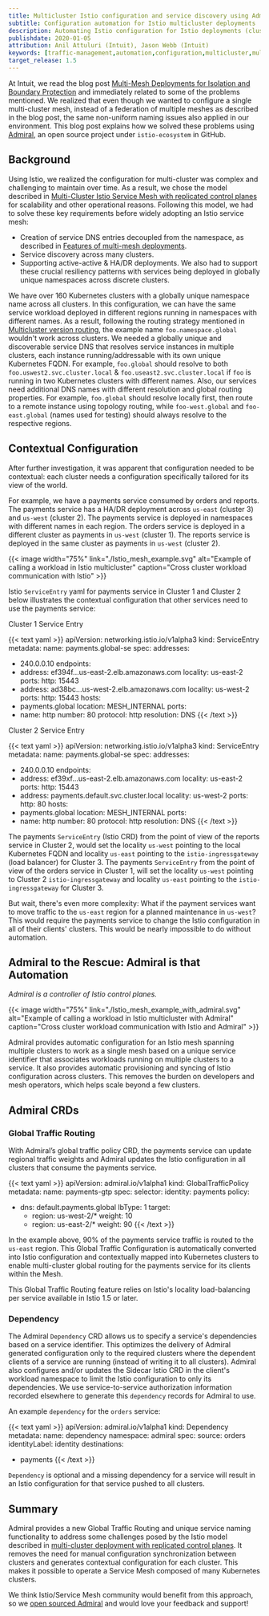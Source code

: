 ```yaml
---
title: Multicluster Istio configuration and service discovery using Admiral
subtitle: Configuration automation for Istio multicluster deployments
description: Automating Istio configuration for Istio deployments (clusters) that work as a single mesh.
publishdate: 2020-01-05
attribution: Anil Attuluri (Intuit), Jason Webb (Intuit)
keywords: [traffic-management,automation,configuration,multicluster,multi-mesh,gateway,federated,globalidentifer]
target_release: 1.5
---
```

<!-- markdownlint-disable-file MD007 -->

At Intuit, we read the blog post [Multi-Mesh Deployments for Isolation and Boundary Protection](/blog/2019/isolated-clusters/) and immediately related to some of the problems mentioned.
We realized that even though we wanted to configure a single multi-cluster mesh, instead of a federation of multiple meshes
as described in the blog post, the same non-uniform naming issues also applied in our environment.
This blog post explains how we solved these problems using [Admiral](https://github.com/istio-ecosystem/admiral), an open source project under `istio-ecosystem` in GitHub.

## Background

Using Istio, we realized the configuration for multi-cluster was complex and challenging to maintain over time. As a result, we chose the model described in [Multi-Cluster Istio Service Mesh with replicated control planes](https://istio.io/v1.6/docs/setup/install/multicluster/gateways/#deploy-the-istio-control-plane-in-each-cluster) for scalability and other operational reasons. Following this model, we had to solve these key requirements before widely adopting an Istio service mesh:

- Creation of service DNS entries decoupled from the namespace, as described in [Features of multi-mesh deployments](/blog/2019/isolated-clusters/#features-of-multi-mesh-deployments).
- Service discovery across many clusters.
- Supporting active-active & HA/DR deployments. We also had to support these crucial resiliency patterns with services being deployed in globally unique namespaces across discrete clusters.

We have over 160 Kubernetes clusters with a globally unique namespace name across all clusters. In this configuration, we can have the same service workload deployed in different regions running in namespaces with different names. As a result, following the routing strategy mentioned in [Multicluster version routing](/blog/2019/multicluster-version-routing), the example name `foo.namespace.global` wouldn't work across clusters. We needed a globally unique and discoverable service DNS that resolves service instances in multiple clusters, each instance running/addressable with its own unique Kubernetes FQDN. For example, `foo.global` should resolve to both `foo.uswest2.svc.cluster.local` & `foo.useast2.svc.cluster.local` if `foo` is running in two Kubernetes clusters with different names.
Also, our services need additional DNS names with different resolution and global routing properties. For example, `foo.global` should resolve locally first, then route to a remote instance using topology routing, while `foo-west.global` and `foo-east.global` (names used for testing) should always resolve to the respective regions.

## Contextual Configuration

After further investigation, it was apparent that configuration needed to be contextual: each cluster needs a configuration specifically tailored for its view of the world.

For example, we have a payments service consumed by orders and reports. The payments service has a HA/DR deployment across `us-east` (cluster 3) and `us-west` (cluster 2). The payments service is deployed in namespaces with different names in each region. The orders service is deployed in a different cluster as payments in `us-west` (cluster 1). The reports service is deployed in the same cluster as payments in `us-west` (cluster 2).

{{< image width="75%"
    link="./Istio_mesh_example.svg"
    alt="Example of calling a workload in Istio multicluster"
    caption="Cross cluster workload communication with Istio"
    >}}

Istio `ServiceEntry` yaml for payments service in Cluster 1 and Cluster 2 below illustrates the contextual configuration that other services need to use the payments service:

Cluster 1 Service Entry

{{< text yaml >}}
apiVersion: networking.istio.io/v1alpha3
kind: ServiceEntry
metadata:
  name: payments.global-se
spec:
  addresses:
  - 240.0.0.10
  endpoints:
  - address: ef394f...us-east-2.elb.amazonaws.com
    locality: us-east-2
    ports:
      http: 15443
  - address: ad38bc...us-west-2.elb.amazonaws.com
    locality: us-west-2
    ports:
      http: 15443
  hosts:
  - payments.global
  location: MESH_INTERNAL
  ports:
  - name: http
    number: 80
    protocol: http
  resolution: DNS
{{< /text >}}

Cluster 2 Service Entry

{{< text yaml >}}
apiVersion: networking.istio.io/v1alpha3
kind: ServiceEntry
metadata:
  name: payments.global-se
spec:
  addresses:
  - 240.0.0.10
  endpoints:
  - address: ef39xf...us-east-2.elb.amazonaws.com
    locality: us-east-2
    ports:
      http: 15443
  - address: payments.default.svc.cluster.local
    locality: us-west-2
    ports:
      http: 80
  hosts:
  - payments.global
  location: MESH_INTERNAL
  ports:
  - name: http
    number: 80
    protocol: http
  resolution: DNS
{{< /text >}}

The payments `ServiceEntry` (Istio CRD) from the point of view of the reports service in Cluster 2, would set the locality `us-west` pointing to the local Kubernetes FQDN and locality `us-east` pointing to the `istio-ingressgateway` (load balancer) for Cluster 3.
The payments `ServiceEntry` from the point of view of the orders service in Cluster 1, will set the locality `us-west` pointing to Cluster 2 `istio-ingressgateway` and locality `us-east` pointing to the `istio-ingressgateway` for Cluster 3.

But wait, there's even more complexity: What if the payment services want to move traffic to the `us-east` region for a planned maintenance in `us-west`? This would require the payments service to change the Istio configuration in all of their clients' clusters. This would be nearly impossible to do without automation.

## Admiral to the Rescue: Admiral is that Automation

_Admiral is a controller of Istio control planes._

{{< image width="75%"
    link="./Istio_mesh_example_with_admiral.svg"
    alt="Example of calling a workload in Istio multicluster with Admiral"
    caption="Cross cluster workload communication with Istio and Admiral"
    >}}

Admiral provides automatic configuration for an Istio mesh spanning multiple clusters to work as a single mesh based on a unique service identifier that associates workloads running on multiple clusters to a service. It also provides automatic provisioning and syncing of Istio configuration across clusters. This removes the burden on developers and mesh operators, which helps scale beyond a few clusters.

## Admiral CRDs

### Global Traffic Routing

With Admiral’s global traffic policy CRD, the payments service can update regional traffic weights and Admiral updates the Istio configuration in all clusters that consume the payments service.

{{< text yaml >}}
apiVersion: admiral.io/v1alpha1
kind: GlobalTrafficPolicy
metadata:
  name: payments-gtp
spec:
  selector:
    identity: payments
  policy:
  - dns: default.payments.global
    lbType: 1
    target:
    - region: us-west-2/*
      weight: 10
    - region: us-east-2/*
      weight: 90
{{< /text >}}

In the example above, 90% of the payments service traffic is routed to the `us-east` region. This Global Traffic Configuration is automatically converted into Istio configuration and contextually mapped into Kubernetes clusters to enable multi-cluster global routing for the payments service for its clients within the Mesh.

This Global Traffic Routing feature relies on Istio's locality load-balancing per service available in Istio 1.5 or later.

### Dependency

The Admiral `Dependency` CRD allows us to specify a service's dependencies based on a service identifier. This optimizes the delivery of Admiral generated configuration only to the required clusters where the dependent clients of a service are running (instead of writing it to all clusters). Admiral also configures and/or updates the Sidecar Istio CRD in the client's workload namespace to limit the Istio configuration to only its dependencies. We use service-to-service authorization information recorded elsewhere to generate this `dependency` records for Admiral to use.

An example `dependency` for the `orders` service:

{{< text yaml >}}
apiVersion: admiral.io/v1alpha1
kind: Dependency
metadata:
  name: dependency
  namespace: admiral
spec:
  source: orders
  identityLabel: identity
  destinations:
  - payments
{{< /text >}}

`Dependency` is optional and a missing dependency for a service will result in an Istio configuration for that service pushed to all clusters.

## Summary

Admiral provides a new Global Traffic Routing and unique service naming functionality to address some challenges posed by the Istio model described in [multi-cluster deployment with replicated control planes](https://istio.io/v1.6/docs/setup/install/multicluster/gateways/#deploy-the-istio-control-plane-in-each-cluster). It removes the need for manual configuration synchronization between clusters and generates contextual configuration for each cluster. This makes it possible to operate a Service Mesh composed of many Kubernetes clusters.

We think Istio/Service Mesh community would benefit from this approach, so we [open sourced Admiral](https://github.com/istio-ecosystem/admiral) and would love your feedback and support!
